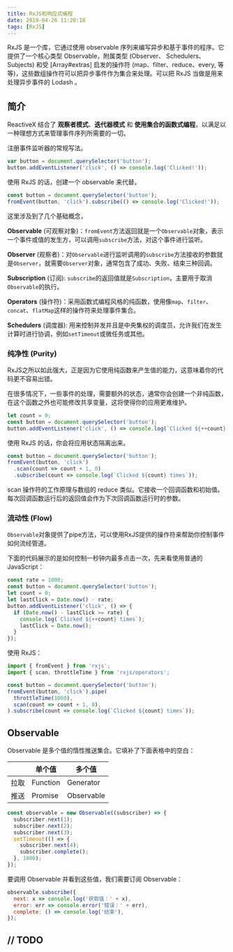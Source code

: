 ```yaml
---
title: RxJS和响应式编程
date: 2019-04-26 11:20:18
tags: [RxJS]
---
```


RxJS 是一个库，它通过使用 observable 序列来编写异步和基于事件的程序。它提供了一个核心类型 Observable，附属类型 (Observer、 Schedulers、 Subjects) 和受 [Array#extras] 启发的操作符 (map、filter、reduce、every, 等等)，这些数组操作符可以把异步事件作为集合来处理。可以把 RxJS 当做是用来处理异步事件的 Lodash 。

<!--more-->

## 简介

ReactiveX 结合了 **观察者模式**、**迭代器模式** 和 **使用集合的函数式编程**，以满足以一种理想方式来管理事件序列所需要的一切。

注册事件监听器的常规写法。
```js
var button = document.querySelector('button');
button.addEventListener('click', () => console.log('Clicked!'));
```
使用 RxJS 的话，创建一个 observable 来代替。
```js
const button = document.querySelector('button');
fromEvent(button, 'click').subscribe(() => console.log('Clicked!'));
```
这里涉及到了几个基础概念，

**Observable** (可观察对象)：`fromEvent`方法返回就是一个`Observable`对象，表示一个事件或值的发生方，可以调用`subscribe`方法，对这个事件进行监听。

**Observer** (观察者)：对`Observable`进行监听调用的`subscribe`方法接收的参数就是`Observer`，就需要`Observer`对象，通常包含了成功、失败、结束三种回调。

**Subscription** (订阅): `subscribe`的返回值就是`Subscription`，主要用于取消`Observable`的执行。

**Operators** (操作符)：采用函数式编程风格的纯函数，使用像`map`、`filter`、`concat`、`flatMap`这样的操作符来处理事件集合。

**Schedulers** (调度器): 用来控制并发并且是中央集权的调度员，允许我们在发生计算时进行协调，例如`setTimeout`或微任务或其他。


### 纯净性 (Purity)

RxJS之所以如此强大，正是因为它使用纯函数来产生值的能力，这意味着你的代码更不容易出错。

在很多情况下，一些事件的处理，需要额外的状态，通常你会创建一个非纯函数，在这个函数之外也可能修改共享变量，这将使得你的应用更难维护。

```js
let count = 0;
const button = document.querySelector('button');
button.addEventListener('click', () => console.log(`Clicked ${++count} times`));
```

使用 RxJS 的话，你会将应用状态隔离出来。

```js
const button = document.querySelector('button');
fromEvent(button, 'click')
  .scan(count => count + 1, 0)
  .subscribe(count => console.log(`Clicked ${count} times`));
```

scan 操作符的工作原理与数组的 reduce 类似。它接收一个回调函数和初始值。每次回调函数运行后的返回值会作为下次回调函数运行时的参数。

### 流动性 (Flow)

`Observable`对象提供了pipe方法，可以使用RxJS提供的操作符来帮助你控制事件如何流经管道。

下面的代码展示的是如何控制一秒钟内最多点击一次，先来看使用普通的 JavaScript：

```js
const rate = 1000;
const button = document.querySelector('button');
let count = 0;
let lastClick = Date.now() - rate;
button.addEventListener('click', () => {
  if (Date.now() - lastClick >= rate) {
    console.log(`Clicked ${++count} times`);
    lastClick = Date.now();
  }
});
```

使用 RxJS：

```js
import { fromEvent } from 'rxjs';
import { scan, throttleTime } from 'rxjs/operators';

const button = document.querySelector('button');
fromEvent(button, 'click').pipe(
  throttleTime(1000),
  scan(count => count + 1, 0),
).subscribe(count => console.log(`Clicked ${count} times`));
```




## Observable

Observable 是多个值的惰性推送集合。它填补了下面表格中的空白：

|  | 单个值 | 多个值 |
| --- | --- | --- |
| 拉取 | Function | Generator |
| 推送 | Promise | Observable |


```js
const observable = new Observable((subscriber) => {
  subscriber.next(1);
  subscriber.next(2);
  subscriber.next(3);
  setTimeout(() => {
    subscriber.next(4);
    subscriber.complete();
  }, 1000);
});
```

要调用 Observable 并看到这些值，我们需要订阅 Observable：

```js
observable.subscribe({
  next: x => console.log('获取值：' + x),
  error: err => console.error('错误：' + err),
  complete: () => console.log('结束'),
});
```


## // TODO
